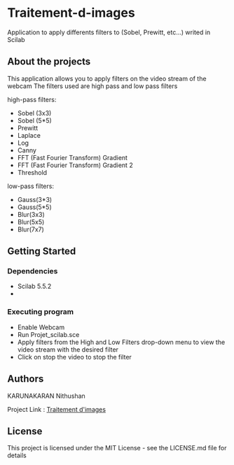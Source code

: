 # Traitement-d-images
Application to apply differents filters to  (Sobel, Prewitt, etc...) writed in Scilab



## About the projects

This application allows you to apply filters on the video stream of the webcam
The filters used are high pass and low pass filters

high-pass filters:
* Sobel (3x3)
* Sobel (5*5)
* Prewitt
* Laplace
* Log
* Canny
* FFT (Fast Fourier Transform) Gradient
* FFT (Fast Fourier Transform) Gradient 2
* Threshold


low-pass filters:
* Gauss(3*3)
* Gauss(5*5)
* Blur(3x3)
* Blur(5x5)
* Blur(7x7)

## Getting Started

### Dependencies

* Scilab 5.5.2
* 



### Executing program

* Enable Webcam
* Run Projet_scilab.sce
* Apply filters from the High and Low Filters drop-down menu to view the video stream with the desired filter
* Click on stop the video to stop the filter




## Authors


KARUNAKARAN Nithushan

Project Link : [Traitement d'images](https://github.com/Nkaruna00/Traitement-d-images)



## License

This project is licensed under the MIT License - see the LICENSE.md file for details


